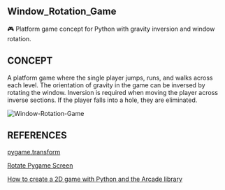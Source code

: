 ## Window_Rotation_Game

🎮 Platform game concept for Python with gravity inversion and window rotation.

## CONCEPT

A platform game where the single player jumps, runs, and walks across each level. The orientation of gravity in the game can be inversed by rotating the window. Inversion is required when moving the player across inverse sections. If the player falls into a hole, they are eliminated.

![Window-Rotation-Game](https://github.com/sourceduty/Window_Rotation_Game/assets/123030236/b0404909-f81c-4ffe-b6a9-d127dc37b8d6)

## REFERENCES

[pygame.transform](https://www.pygame.org/docs/ref/transform.html#pygame.transform.rotate)

[Rotate Pygame Screen](https://stackoverflow.com/questions/69394255/rotate-pygame-screen)

[How to create a 2D game with Python and the Arcade library](https://opensource.com/article/18/4/easy-2d-game-creation-python-and-arcade)
